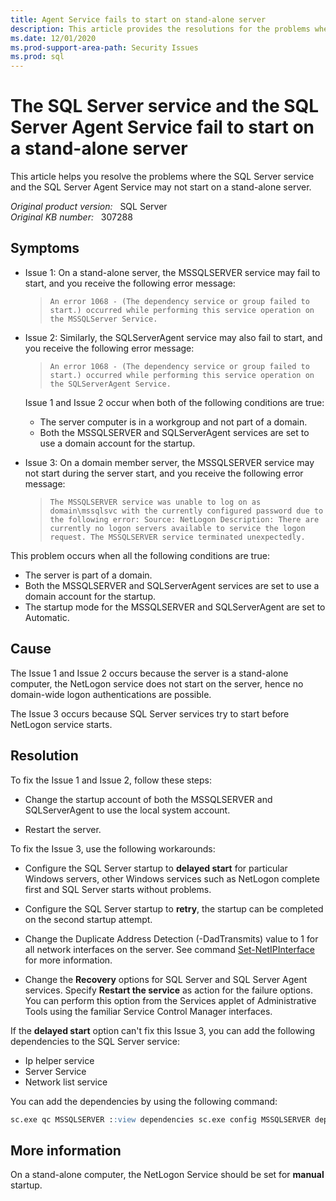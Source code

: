 ```yaml
---
title: Agent Service fails to start on stand-alone server
description: This article provides the resolutions for the problems where the SQL Server service and the SQL Server Agent Service may not start on a stand-alone server.
ms.date: 12/01/2020
ms.prod-support-area-path: Security Issues
ms.prod: sql
---
```

# The SQL Server service and the SQL Server Agent Service fail to start on a stand-alone server

This article helps you resolve the problems where the SQL Server service and the SQL Server Agent Service may not start on a stand-alone server.

_Original product version:_ &nbsp; SQL Server  
_Original KB number:_ &nbsp; 307288

## Symptoms

- Issue 1: On a stand-alone server, the MSSQLSERVER service may fail to start, and you receive the following error message:

  > `An error 1068 - (The dependency service or group failed to start.) occurred while performing this service operation on the MSSQLServer Service.`

- Issue 2: Similarly, the SQLServerAgent service may also fail to start, and you receive the following error message:

  > `An error 1068 - (The dependency service or group failed to start.) occurred while performing this service operation on the SQLServerAgent Service.`

  Issue 1 and Issue 2 occur when both of the following conditions are true:

  - The server computer is in a workgroup and not part of a domain.
  - Both the MSSQLSERVER and SQLServerAgent services are set to use a domain account for the startup.

- Issue 3: On a domain member server, the MSSQLSERVER service may not start during the server start, and you receive the following error message:

  > `The MSSQLSERVER service was unable to log on as domain\mssqlsvc with the currently configured password due to the following error: Source: NetLogon Description: There are currently no logon servers available to service the logon request. The MSSQLSERVER service terminated unexpectedly.`

This problem occurs when all the following conditions are true:

- The server is part of a domain.
- Both the MSSQLSERVER and SQLServerAgent services are set to use a domain account for the startup.
- The startup mode for the MSSQLSERVER and SQLServerAgent are set to Automatic.

## Cause

The Issue 1 and Issue 2 occurs because the server is a stand-alone computer, the NetLogon service does not start on the server, hence no domain-wide logon authentications are possible.

The Issue 3 occurs because SQL Server services try to start before NetLogon service starts.

## Resolution

To fix the Issue 1 and Issue 2, follow these steps:

- Change the startup account of both the MSSQLSERVER and SQLServerAgent to use the local system account.

- Restart the server.

To fix the Issue 3, use the following workarounds:

- Configure the SQL Server startup to **delayed start** for particular Windows servers, other Windows services such as NetLogon complete first and SQL Server starts without problems.

- Configure the SQL Server startup to **retry**, the startup can be completed on the second startup attempt.

- Change the Duplicate Address Detection (-DadTransmits) value to 1 for all network interfaces on the server. See command [Set-NetIPInterface](/powershell/module/nettcpip/set-netipinterface) for more information.

- Change the **Recovery** options for SQL Server and SQL Server Agent services. Specify **Restart the service** as action for the failure options. You can perform this option from the Services applet of Administrative Tools using the familiar Service Control Manager interfaces.

If the **delayed start** option can't fix this Issue 3, you can add the following dependencies to the SQL Server service:

- Ip helper service
- Server Service
- Network list service

You can add the dependencies by using the following command:

```sql
sc.exe qc MSSQLSERVER ::view dependencies sc.exe config MSSQLSERVER depend=iphlpsvc/LanmanServer/netprofm ::add service dependencies
```

## More information

On a stand-alone computer, the NetLogon Service should be set for **manual** startup.
